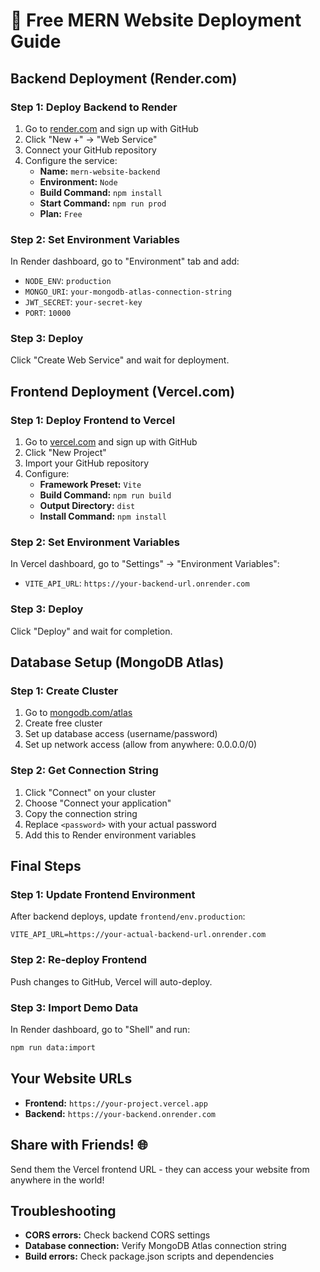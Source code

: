 # 🚀 Free MERN Website Deployment Guide

## **Backend Deployment (Render.com)**

### **Step 1: Deploy Backend to Render**
1. Go to [render.com](https://render.com) and sign up with GitHub
2. Click "New +" → "Web Service"
3. Connect your GitHub repository
4. Configure the service:
   - **Name:** `mern-website-backend`
   - **Environment:** `Node`
   - **Build Command:** `npm install`
   - **Start Command:** `npm run prod`
   - **Plan:** `Free`

### **Step 2: Set Environment Variables**
In Render dashboard, go to "Environment" tab and add:
- `NODE_ENV`: `production`
- `MONGO_URI`: `your-mongodb-atlas-connection-string`
- `JWT_SECRET`: `your-secret-key`
- `PORT`: `10000`

### **Step 3: Deploy**
Click "Create Web Service" and wait for deployment.

## **Frontend Deployment (Vercel.com)**

### **Step 1: Deploy Frontend to Vercel**
1. Go to [vercel.com](https://vercel.com) and sign up with GitHub
2. Click "New Project"
3. Import your GitHub repository
4. Configure:
   - **Framework Preset:** `Vite`
   - **Build Command:** `npm run build`
   - **Output Directory:** `dist`
   - **Install Command:** `npm install`

### **Step 2: Set Environment Variables**
In Vercel dashboard, go to "Settings" → "Environment Variables":
- `VITE_API_URL`: `https://your-backend-url.onrender.com`

### **Step 3: Deploy**
Click "Deploy" and wait for completion.

## **Database Setup (MongoDB Atlas)**

### **Step 1: Create Cluster**
1. Go to [mongodb.com/atlas](https://mongodb.com/atlas)
2. Create free cluster
3. Set up database access (username/password)
4. Set up network access (allow from anywhere: 0.0.0.0/0)

### **Step 2: Get Connection String**
1. Click "Connect" on your cluster
2. Choose "Connect your application"
3. Copy the connection string
4. Replace `<password>` with your actual password
5. Add this to Render environment variables

## **Final Steps**

### **Step 1: Update Frontend Environment**
After backend deploys, update `frontend/env.production`:
```
VITE_API_URL=https://your-actual-backend-url.onrender.com
```

### **Step 2: Re-deploy Frontend**
Push changes to GitHub, Vercel will auto-deploy.

### **Step 3: Import Demo Data**
In Render dashboard, go to "Shell" and run:
```bash
npm run data:import
```

## **Your Website URLs**
- **Frontend:** `https://your-project.vercel.app`
- **Backend:** `https://your-backend.onrender.com`

## **Share with Friends! 🌐**
Send them the Vercel frontend URL - they can access your website from anywhere in the world!

## **Troubleshooting**
- **CORS errors:** Check backend CORS settings
- **Database connection:** Verify MongoDB Atlas connection string
- **Build errors:** Check package.json scripts and dependencies
